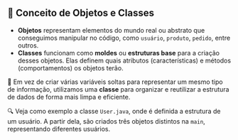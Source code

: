 ## 🧠 Conceito de Objetos e Classes

- **Objetos** representam elementos do mundo real ou abstrato que conseguimos manipular no código, como `usuário`, `produto`, `pedido`, entre outros.
- **Classes** funcionam como **moldes** ou **estruturas base** para a criação desses objetos. Elas definem quais atributos (características) e métodos (comportamentos) os objetos terão.

📌 Em vez de criar várias variáveis soltas para representar um mesmo tipo de informação, utilizamos uma **classe** para organizar e reutilizar a estrutura de dados de forma mais limpa e eficiente.

🔍 Veja como exemplo a classe `User.java`, onde é definida a estrutura de um usuário. A partir dela, são criados três objetos distintos na `main`, representando diferentes usuários.

